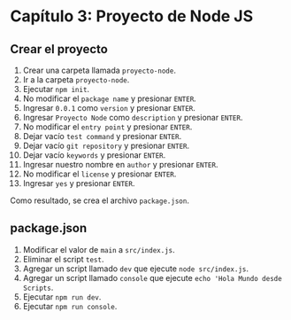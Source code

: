 # Capítulo 3: Proyecto de Node JS

## Crear el proyecto

1. Crear una carpeta llamada `proyecto-node`.
2. Ir a la carpeta `proyecto-node`.
3. Ejecutar `npm init`.
4. No modificar el `package name` y presionar `ENTER`.
5. Ingresar `0.0.1` como `version` y presionar `ENTER`.
6. Ingresar `Proyecto Node` como `description` y presionar `ENTER`.
7. No modificar el `entry point` y presionar `ENTER`.
8. Dejar vacío `test command` y presionar `ENTER`.
9. Dejar vacío `git repository` y presionar `ENTER`.
10. Dejar vacío `keywords` y presionar `ENTER`.
11. Ingresar nuestro nombre en `author` y presionar `ENTER`.
12. No modificar el `license` y presionar `ENTER`.
13. Ingresar `yes` y presionar `ENTER`.

Como resultado, se crea el archivo `package.json`.

## package.json

1. Modificar el valor de `main` a `src/index.js`.
2. Eliminar el script `test`.
3. Agregar un script llamado `dev` que ejecute `node src/index.js`.
4. Agregar un script llamado `console` que ejecute `echo 'Hola Mundo desde Scripts`.
5. Ejecutar `npm run dev`.
6. Ejecutar `npm run console`.